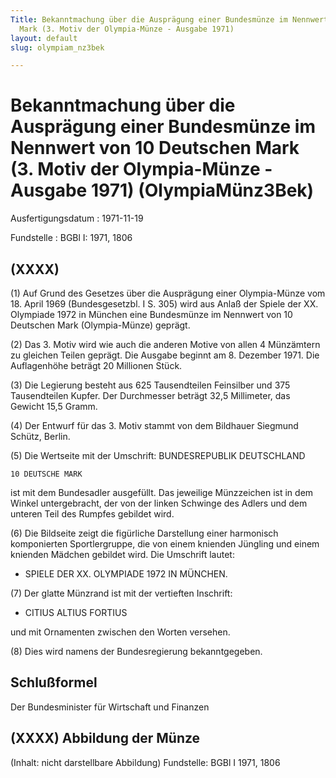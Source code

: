 ```yaml
---
Title: Bekanntmachung über die Ausprägung einer Bundesmünze im Nennwert von 10 Deutschen
  Mark (3. Motiv der Olympia-Münze - Ausgabe 1971)
layout: default
slug: olympiam_nz3bek

---
```


# Bekanntmachung über die Ausprägung einer Bundesmünze im Nennwert von 10 Deutschen Mark (3. Motiv der Olympia-Münze - Ausgabe 1971) (OlympiaMünz3Bek)

Ausfertigungsdatum
:   1971-11-19

Fundstelle
:   BGBl I: 1971, 1806



## (XXXX)

(1) Auf Grund des Gesetzes über die Ausprägung einer Olympia-Münze vom
18\. April 1969 (Bundesgesetzbl. I S. 305) wird aus Anlaß der Spiele
der XX. Olympiade 1972 in München eine Bundesmünze im Nennwert von 10
Deutschen Mark (Olympia-Münze) geprägt.

(2) Das 3. Motiv wird wie auch die anderen Motive von allen 4
Münzämtern zu gleichen Teilen geprägt. Die Ausgabe beginnt am 8.
Dezember 1971. Die Auflagenhöhe beträgt 20 Millionen Stück.

(3) Die Legierung besteht aus 625 Tausendteilen Feinsilber und 375
Tausendteilen Kupfer. Der Durchmesser beträgt 32,5 Millimeter, das
Gewicht 15,5 Gramm.

(4) Der Entwurf für das 3. Motiv stammt von dem Bildhauer Siegmund
Schütz, Berlin.


(5) Die Wertseite mit der Umschrift: BUNDESREPUBLIK DEUTSCHLAND

    10 DEUTSCHE MARK



ist mit dem Bundesadler ausgefüllt. Das jeweilige Münzzeichen ist in
dem Winkel untergebracht, der von der linken Schwinge des Adlers und
dem unteren Teil des Rumpfes gebildet wird.

(6) Die Bildseite zeigt die figürliche Darstellung einer harmonisch
komponierten Sportlergruppe, die von einem knienden Jüngling und einem
knienden Mädchen gebildet wird. Die Umschrift lautet:

*   SPIELE DER XX. OLYMPIADE 1972 IN MÜNCHEN.




(7) Der glatte Münzrand ist mit der vertieften Inschrift:

*   CITIUS ALTIUS FORTIUS



und mit Ornamenten zwischen den Worten versehen.

(8) Dies wird namens der Bundesregierung bekanntgegeben.


## Schlußformel

Der Bundesminister für Wirtschaft und Finanzen


## (XXXX) Abbildung der Münze

(Inhalt: nicht darstellbare Abbildung)
Fundstelle: BGBl I 1971, 1806

